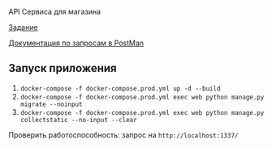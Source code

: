 API Сервиса для магазина

[Задание](./reference/diploma_project.md)

[Документация по запросам в PostMan](https://documenter.getpostman.com/view/5037826/SVfJUrSc) 


## Запуск приложения
1. ```docker-compose -f docker-compose.prod.yml up -d --build```
2. ```docker-compose -f docker-compose.prod.yml exec web python manage.py migrate --noinput  ```
3. ```docker-compose -f docker-compose.prod.yml exec web python manage.py collectstatic --no-input --clear  ```

Проверить работоспособность: запрос на ```http://localhost:1337/```
